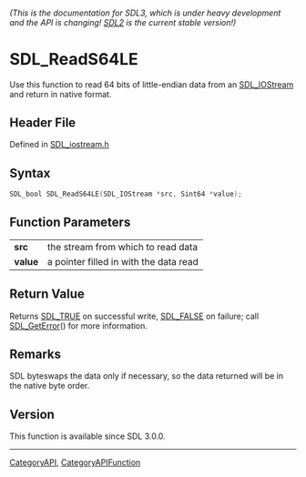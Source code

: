###### (This is the documentation for SDL3, which is under heavy development and the API is changing! [SDL2](https://wiki.libsdl.org/SDL2/) is the current stable version!)
# SDL_ReadS64LE

Use this function to read 64 bits of little-endian data from an [SDL_IOStream](SDL_IOStream) and return in native format.

## Header File

Defined in [SDL_iostream.h](https://github.com/libsdl-org/SDL/blob/main/include/SDL3/SDL_iostream.h)

## Syntax

```c
SDL_bool SDL_ReadS64LE(SDL_IOStream *src, Sint64 *value);

```

## Function Parameters

|               |                                        |
| ------------- | -------------------------------------- |
| **src**       | the stream from which to read data     |
| **value**     | a pointer filled in with the data read |

## Return Value

Returns [SDL_TRUE](SDL_TRUE) on successful write, [SDL_FALSE](SDL_FALSE) on
failure; call [SDL_GetError](SDL_GetError)() for more information.

## Remarks

SDL byteswaps the data only if necessary, so the data returned will be in
the native byte order.

## Version

This function is available since SDL 3.0.0.

----
[CategoryAPI](CategoryAPI), [CategoryAPIFunction](CategoryAPIFunction)

